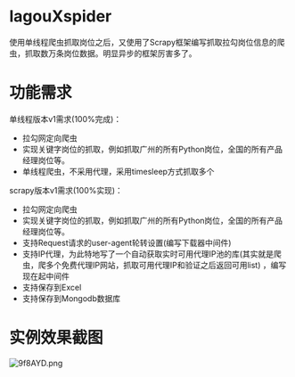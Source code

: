 # lagouXspider

使用单线程爬虫抓取岗位之后，又使用了Scrapy框架编写抓取拉勾岗位信息的爬虫，抓取数万条岗位数据。明显异步的框架厉害多了。

# 功能需求

单线程版本v1需求(100%完成)：

- 拉勾网定向爬虫
- 实现关键字岗位的抓取，例如抓取广州的所有Python岗位，全国的所有产品经理岗位等。
- 单线程爬虫，不采用代理，采用timesleep方式抓取多个

scrapy版本v1需求(100%实现)：

- 拉勾网定向爬虫
- 实现关键字岗位的抓取，例如抓取广州的所有Python岗位，全国的所有产品经理岗位等。
- 支持Request请求的user-agent轮转设置(编写下载器中间件)
- 支持IP代理，为此特地写了一个自动获取实时可用代理IP池的库(其实就是爬虫，爬多个免费代理IP网站，抓取可用代理IP和验证之后返回可用list) ，编写现在起中间件
- 支持保存到Excel
- 支持保存到Mongodb数据库


# 实例效果截图

![9f8AYD.png](https://s1.ax1x.com/2018/03/12/9f8AYD.png)

